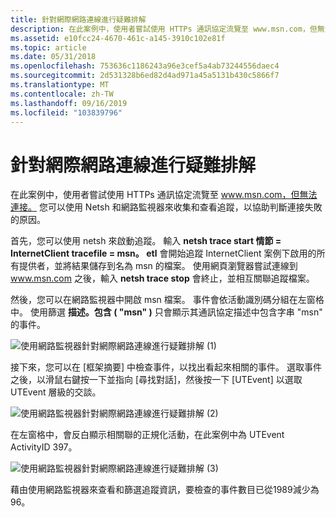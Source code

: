 ```yaml
---
title: 針對網際網路連線進行疑難排解
description: 在此案例中，使用者嘗試使用 HTTPs 通訊協定流覽至 www.msn.com，但無法連接。 您可以使用 Netsh 和網路監視器來收集和查看追蹤，以協助判斷連接失敗的原因。
ms.assetid: e10fcc24-4670-461c-a145-3910c102e81f
ms.topic: article
ms.date: 05/31/2018
ms.openlocfilehash: 753636c1186243a96e3cef5a4ab73244556daec4
ms.sourcegitcommit: 2d531328b6ed82d4ad971a45a5131b430c5866f7
ms.translationtype: MT
ms.contentlocale: zh-TW
ms.lasthandoff: 09/16/2019
ms.locfileid: "103839796"
---
```

# <a name="troubleshooting-internet-connections"></a>針對網際網路連線進行疑難排解

在此案例中，使用者嘗試使用 HTTPs 通訊協定流覽至 www.msn.com，但無法連接。 您可以使用 Netsh 和網路監視器來收集和查看追蹤，以協助判斷連接失敗的原因。

首先，您可以使用 netsh 來啟動追蹤。 輸入 **netsh trace start 情節 = InternetClient tracefile = msn。 etl** 會開始追蹤 InternetClient 案例下啟用的所有提供者，並將結果儲存到名為 msn 的檔案。 使用網頁瀏覽器嘗試連線到 www.msn.com 之後，輸入 **netsh trace stop** 會終止，並相互關聯追蹤檔案。

然後，您可以在網路監視器中開啟 msn 檔案。 事件會依活動識別碼分組在左窗格中。 使用篩選 **描述。包含 ( "msn" )** 只會顯示其通訊協定描述中包含字串 "msn" 的事件。

![使用網路監視器針對網際網路連線進行疑難排解 (1) ](images/internetclient1.png)

接下來，您可以在 [框架摘要] 中檢查事件，以找出看起來相關的事件。 選取事件之後，以滑鼠右鍵按一下並指向 [尋找對話]，然後按一下 [UTEvent] 以選取 UTEvent 層級的交談。

![使用網路監視器針對網際網路連線進行疑難排解 (2) ](images/internetclient2.png)

在左窗格中，會反白顯示相關聯的正規化活動，在此案例中為 UTEvent ActivityID 397。

![使用網路監視器針對網際網路連線進行疑難排解 (3) ](images/internetclient3.png)

藉由使用網路監視器來查看和篩選追蹤資訊，要檢查的事件數目已從1989減少為96。

 

 




